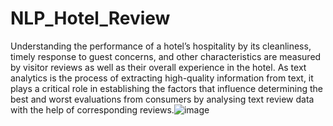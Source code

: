 # NLP_Hotel_Review
Understanding the performance of a hotel’s hospitality by its cleanliness, timely response to guest concerns, and other characteristics are measured by visitor reviews as well as their overall experience in the hotel. As text analytics is the process of extracting high-quality information from text, it plays a critical role in establishing the factors that influence determining the best and worst evaluations from consumers by analysing text review data with the help of corresponding reviews.![image](https://user-images.githubusercontent.com/86432160/152566290-66a6f1c4-728a-474c-8938-d805e0746baa.png)
